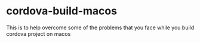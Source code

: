 # cordova-build-macos
This is to help overcome some of the problems that you face while you build cordova project on macos
